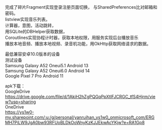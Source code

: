 完成了碎片Fragment实现登录注册页面切换， 与SharedPreferences比对邮箱和密码。<br>
listview实现音乐列表。<br>
计算器，意图，活动跳转，<br>
用SQLite的DBHelper获取数据，<br>
Coroutlines实现协程计时器，获取本地权限，用服务实现后台播放音乐<br>
播放本地音频、播放本地视频、录音机功能，用OkHttp获取网络请求的数据。<br>

最低兼容安卓10.0版本的设备<br>
测试设备<br>
Samsung Galaxy A52 Oneui5.1 Android 13<br>
Samsung Galaxy A52 Oneui6.0 Android 14<br>
Google  Pixel 7 Pro Android 11<br>


apk下载：<br>
GoogleDrive<br>
https://drive.google.com/file/d/1AkiH2hZgPQGqPpXtlFJCRGC_tfS4Hjrm/view?usp=sharing<br>
OneDrive<br>
https://ys1w0-my.sharepoint.com/:u:/g/personal/yanruihan_ys1w0_onmicrosoft_com/ERGMH7PiLW9JgA0bw93RFUoBLDkOoWnyKzKJJEkwAcYKjw?e=RA1Gp8<br>
